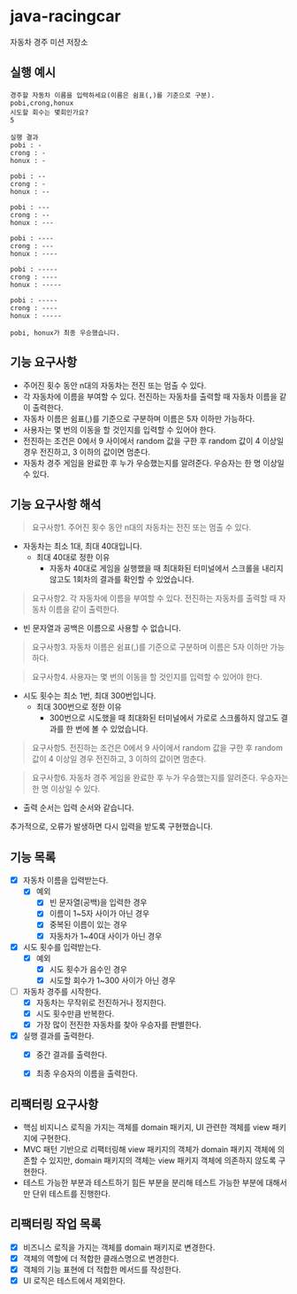 # java-racingcar

자동차 경주 미션 저장소

## 실행 예시
```
경주할 자동차 이름을 입력하세요(이름은 쉼표(,)를 기준으로 구분).
pobi,crong,honux
시도할 회수는 몇회인가요?
5

실행 결과
pobi : -
crong : -
honux : -

pobi : --
crong : -
honux : --

pobi : ---
crong : --
honux : ---

pobi : ----
crong : ---
honux : ----

pobi : -----
crong : ----
honux : -----

pobi : -----
crong : ----
honux : -----

pobi, honux가 최종 우승했습니다.
```

## 기능 요구사항
- 주어진 횟수 동안 n대의 자동차는 전진 또는 멈출 수 있다.
- 각 자동차에 이름을 부여할 수 있다. 전진하는 자동차를 출력할 때 자동차 이름을 같이 출력한다.
- 자동차 이름은 쉼표(,)를 기준으로 구분하며 이름은 5자 이하만 가능하다.
- 사용자는 몇 번의 이동을 할 것인지를 입력할 수 있어야 한다.
- 전진하는 조건은 0에서 9 사이에서 random 값을 구한 후 random 값이 4 이상일 경우 전진하고, 3 이하의 값이면 멈춘다.
- 자동차 경주 게임을 완료한 후 누가 우승했는지를 알려준다. 우승자는 한 명 이상일 수 있다.

## 기능 요구사항 해석

> 요구사항1. 주어진 횟수 동안 n대의 자동차는 전진 또는 멈출 수 있다.
- 자동차는 최소 1대, 최대 40대입니다.
  - 최대 40대로 정한 이유
    - 자동차 40대로 게임을 실행했을 때 최대화된 터미널에서 스크롤을 내리지 않고도 1회차의 결과를 확인할 수 있었습니다. 

> 요구사항2. 각 자동차에 이름을 부여할 수 있다. 전진하는 자동차를 출력할 때 자동차 이름을 같이 출력한다.
- 빈 문자열과 공백은 이름으로 사용할 수 없습니다.

> 요구사항3. 자동차 이름은 쉼표(,)를 기준으로 구분하며 이름은 5자 이하만 가능하다. 

> 요구사항4. 사용자는 몇 번의 이동을 할 것인지를 입력할 수 있어야 한다.
- 시도 횟수는 최소 1번, 최대 300번입니다.
  - 최대 300번으로 정한 이유
    - 300번으로 시도했을 때 최대화된 터미널에서 가로로 스크롤하지 않고도 결과를 한 번에 볼 수 있었습니다. 

> 요구사항5. 전진하는 조건은 0에서 9 사이에서 random 값을 구한 후 random 값이 4 이상일 경우 전진하고, 3 이하의 값이면 멈춘다.

> 요구사항6. 자동차 경주 게임을 완료한 후 누가 우승했는지를 알려준다. 우승자는 한 명 이상일 수 있다.
- 출력 순서는 입력 순서와 같습니다.

추가적으로, 오류가 발생하면 다시 입력을 받도록 구현했습니다.

## 기능 목록

- [x] 자동차 이름을 입력받는다. 
  - [x] 예외
    - [x] 빈 문자열(공백)을 입력한 경우
    - [x] 이름이 1~5자 사이가 아닌 경우
    - [x] 중복된 이름이 있는 경우
    - [x] 자동차가 1~40대 사이가 아닌 경우
- [x] 시도 횟수를 입력받는다.
  - [x] 예외
    - [x] 시도 횟수가 음수인 경우
    - [x] 시도할 회수가 1~300 사이가 아닌 경우 
- [ ] 자동차 경주를 시작한다.
    - [x] 자동차는 무작위로 전진하거나 정지한다.
    - [x] 시도 횟수만큼 반복한다.
    - [X] 가장 많이 전진한 자동차를 찾아 우승자를 판별한다.
- [x] 실행 결과를 출력한다.
    - [x] 중간 결과를 출력한다.
    - [x] 최종 우승자의 이름을 출력한다.


## 리팩터링 요구사항
- 핵심 비지니스 로직을 가지는 객체를 domain 패키지, UI 관련한 객체를 view 패키지에 구현한다.
- MVC 패턴 기반으로 리팩터링해 view 패키지의 객체가 domain 패키지 객체에 의존할 수 있지만, domain 패키지의 객체는 view 패키지 객체에 의존하지 않도록 구현한다.
- 테스트 가능한 부분과 테스트하기 힘든 부분을 분리해 테스트 가능한 부분에 대해서만 단위 테스트를 진행한다.


## 리팩터링 작업 목록

- [X] 비즈니스 로직을 가지는 객체를 domain 패키지로 변경한다. 
- [X] 객체의 역할에 더 적합한 클래스명으로 변경한다. 
- [X] 객체의 기능 표현에 더 적합한 메서드를 작성한다. 
- [X] UI 로직은 테스트에서 제외한다. 